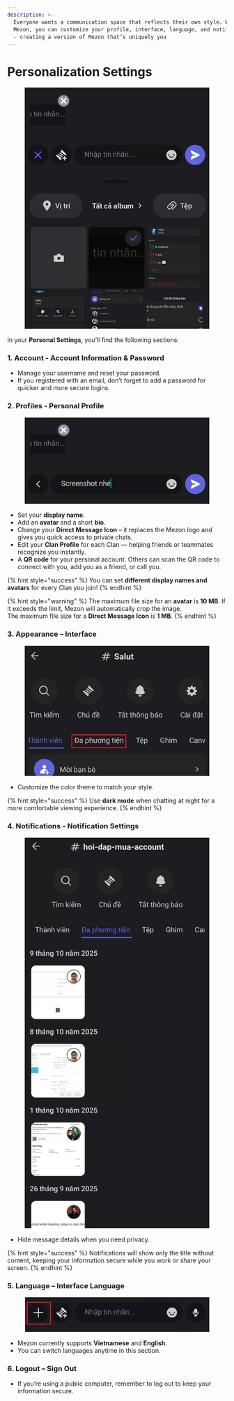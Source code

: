 ```yaml
---
description: >-
  Everyone wants a communication space that reflects their own style. With
  Mezon, you can customize your profile, interface, language, and notifications
  - creating a version of Mezon that’s uniquely you
---
```


# Personalization Settings

<figure><img src="../.gitbook/assets/image (83).png" alt=""><figcaption></figcaption></figure>

In your **Personal Settings**, you’ll find the following sections:

### **1. Account - Account Information & Password**

* Manage your username and reset your password.
* If you registered with an email, don’t forget to add a password for quicker and more secure logins.

### **2. Profiles - Personal Profile**

<figure><img src="../.gitbook/assets/image (84).png" alt=""><figcaption></figcaption></figure>

* Set your **display name**.
* Add an **avatar** and a short **bio**.
* Change your **Direct Message Icon** – it replaces the Mezon logo and gives you quick access to private chats.
* Edit your **Clan Profile** for each Clan — helping friends or teammates recognize you instantly.
* A **QR code** for your personal account. Others can scan the QR code to connect with you, add you as a friend, or call you.

{% hint style="success" %}
You can set **different display names and avatars** for every Clan you join!
{% endhint %}

{% hint style="warning" %}
The maximum file size for an **avatar** is **10 MB**. If it exceeds the limit, Mezon will automatically crop the image.\
The maximum file size for a **Direct Message Icon** is **1 MB**.
{% endhint %}

### **3. Appearance – Interface**

<figure><img src="../.gitbook/assets/image (85).png" alt=""><figcaption></figcaption></figure>

* Customize the color theme to match your style.

{% hint style="success" %}
Use **dark mode** when chatting at night for a more comfortable viewing experience.
{% endhint %}

### 4. Notifications - Notification Settings

<figure><img src="../.gitbook/assets/image (86).png" alt=""><figcaption></figcaption></figure>

* Hide message details when you need privacy.

{% hint style="success" %}
Notifications will show only the title without content, keeping your information secure while you work or share your screen.
{% endhint %}

### **5. Language – Interface Language**

<figure><img src="../.gitbook/assets/image (87).png" alt=""><figcaption></figcaption></figure>

* Mezon currently supports **Vietnamese** and **English**.
* You can switch languages anytime in this section.

### **6. Logout – Sign Out**

* If you’re using a public computer, remember to log out to keep your information secure.
